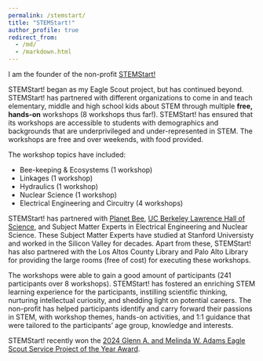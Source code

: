 ```yaml
---
permalink: /stemstart/
title: "STEMStart!"
author_profile: true
redirect_from: 
  - /md/
  - /markdown.html
---
```

I am the founder of the non-profit <a href="https://stem-start.org">STEMStart!</a> 

STEMStart! began as my Eagle Scout project, but has continued beyond. STEMStart! has partnered with different organizations to come in and teach elementary, middle and high school kids about STEM through multiple **free, hands-on** workshops (8 workshops thus far!). STEMStart! has ensured that its workshops are accessible to students with demographics and backgrounds that are underprivileged and under-represented in STEM. The workshops are free and over weekends, with food provided. 

The workshop topics have included:
- Bee-keeping & Ecosystems (1 workshop)
- Linkages (1 workshop)
- Hydraulics (1 workshop)
- Nuclear Science (1 workshop)
- Electrical Engineering and Circuitry (4 workshops)

 STEMStart! has partnered with <a href="https://www.planetbee.org/">Planet Bee</a>, <a href="https://lawrencehallofscience.org/">UC Berkeley Lawrence Hall of Science</a>, and Subject Matter Experts in Electrical Engineering and Nuclear Science. These Subject Matter Experts have studied at Stanford Universisty and worked in the Silicon Valley for decades. Apart from these, STEMStart! has also partnered with the Los Altos County Library and Palo Alto Library for providing the large rooms (free of cost) for executing these workshops. 
 
 The workshops were able to gain a good amount of participants (241 participants over 8 workshops). STEMStart! has fostered an enriching STEM learning experience for the participants, instilling scientific thinking, nurturing  intellectual curiosity, and shedding light on potential careers. The non-profit has helped participants identify and carry forward their passions in STEM, with workshop themes, hands-on activities, and 1:1 guidance that were tailored to the participants’ age group, knowledge and interests. 

STEMStart! recently won the <a href="https://pacsky.org/scouting/eagles-nest/adams-award-winners/">2024 Glenn A. and Melinda W. Adams Eagle Scout Service Project of the Year Award</a>.